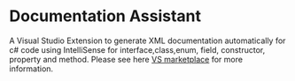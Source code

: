# Documentation Assistant
A Visual Studio Extension to generate XML documentation automatically for c# code using IntelliSense for interface,class,enum, field, constructor, property and method.
Please see here [VS marketplace](https://marketplace.visualstudio.com/items?itemName=jinyafeng.DocumentationAssistant) for more information.
